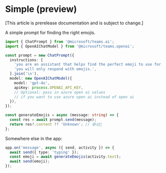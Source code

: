 # Simple (preview)

[This article is prerelease documentation and is subject to change.]

A simple prompt for finding the right emojis.

```typescript
import { ChatPrompt } from '@microsoft/teams.ai';
import { OpenAIChatModel } from '@microsoft/teams.openai';

const prompt = new ChatPrompt({
  instructions: [
    'you are an assistant that helps find the perfect emoji to use for a given situation.',
    'you will only respond with emojis.',
  ].join('\n'),
  model: new OpenAIChatModel({
    model: 'gpt-4o',
    apiKey: process.OPENAI_API_KEY,
    // Optional: pass in azure open ai values
    // if you want to use azure open ai instead of open ai
  }),
});

const generateEmojis = async (message: string) => {
  const res = await prompt.send(message);
  return res?.content ?? 'Unknown'; // 😄🌞🎉
};
```

Somewhere else in the app:

```ts
app.on('message', async ({ send, activity }) => {
  await send({ type: 'typing' });
  const emoji = await generateEmojis(activity.text);
  await send(emoji);
});
```